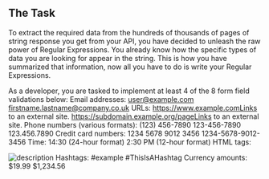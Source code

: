 ## The Task
To extract the required data from the hundreds of thousands of pages of string response you get from your API, you have decided to unleash the raw power of Regular Expressions. You already know how the specific types of data you are looking for appear in the string. This is how you have summarized that information, now all you have to do is write your Regular Expressions.  

As a developer, you are tasked to implement at least 4 of the 8 form field validations below:
Email addresses:
user@example.com
firstname.lastname@company.co.uk
URLs:
https://www.example.comLinks to an external site.
https://subdomain.example.org/pageLinks to an external site.
Phone numbers (various formats):
(123) 456-7890
123-456-7890
123.456.7890
Credit card numbers:
1234 5678 9012 3456
1234-5678-9012-3456
Time:
14:30 (24-hour format)
2:30 PM (12-hour format)
HTML tags:
<p>
<div class="example">
<img src="image.jpg" alt="description">
Hashtags:
#example
#ThisIsAHashtag
Currency amounts:
$19.99
$1,234.56

